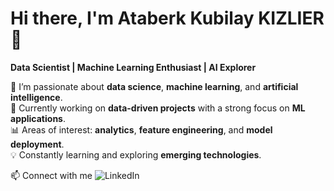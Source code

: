 # Hi there, I'm Ataberk Kubilay KIZLIER 👋

**Data Scientist | Machine Learning Enthusiast | AI Explorer**

🎯 I’m passionate about **data science**, **machine learning**, and **artificial intelligence**.  
🚀 Currently working on **data-driven projects** with a strong focus on **ML applications**.  
📊 Areas of interest: **analytics**, **feature engineering**, and **model deployment**.  
💡 Constantly learning and exploring **emerging technologies**.  

📫 Connect with me
![LinkedIn](https://img.shields.io/badge/LinkedIn-Ataberk%20Kizlier-blue?logo=linkedin&style=flat-square)
